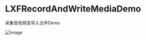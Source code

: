 # LXFRecordAndWriteMediaDemo
采集音视频及写入文件Demo


![image](https://github.com/LinXunFeng/LXFRecordAndWriteMediaDemo/raw/master/Screenshots/1.gif)

